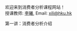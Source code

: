 欢迎来到消费者分析课程网站！                            
授课教师: [李曦](https://www.fbe.hku.hk/people/xi-li/),  Email: xili@hku.hk       

第一讲：消费者分析介绍       
